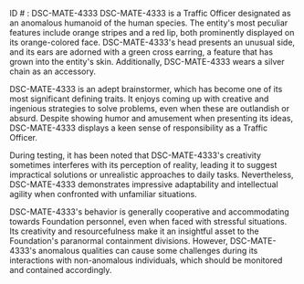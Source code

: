 ID # : DSC-MATE-4333
DSC-MATE-4333 is a Traffic Officer designated as an anomalous humanoid of the human species. The entity's most peculiar features include orange stripes and a red lip, both prominently displayed on its orange-colored face. DSC-MATE-4333's head presents an unusual side, and its ears are adorned with a green cross earring, a feature that has grown into the entity's skin. Additionally, DSC-MATE-4333 wears a silver chain as an accessory.

DSC-MATE-4333 is an adept brainstormer, which has become one of its most significant defining traits. It enjoys coming up with creative and ingenious strategies to solve problems, even when these are outlandish or absurd. Despite showing humor and amusement when presenting its ideas, DSC-MATE-4333 displays a keen sense of responsibility as a Traffic Officer.

During testing, it has been noted that DSC-MATE-4333's creativity sometimes interferes with its perception of reality, leading it to suggest impractical solutions or unrealistic approaches to daily tasks. Nevertheless, DSC-MATE-4333 demonstrates impressive adaptability and intellectual agility when confronted with unfamiliar situations.

DSC-MATE-4333's behavior is generally cooperative and accommodating towards Foundation personnel, even when faced with stressful situations. Its creativity and resourcefulness make it an insightful asset to the Foundation's paranormal containment divisions. However, DSC-MATE-4333's anomalous qualities can cause some challenges during its interactions with non-anomalous individuals, which should be monitored and contained accordingly.